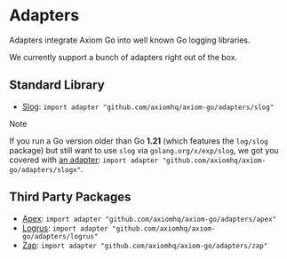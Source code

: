 # Adapters

Adapters integrate Axiom Go into well known Go logging libraries.

We currently support a bunch of adapters right out of the box.

## Standard Library

* [Slog](https://pkg.go.dev/log/slog): `import adapter "github.com/axiomhq/axiom-go/adapters/slog"`

> [!NOTE]
> If you run a Go version older than Go **1.21** (which features the `log/slog`
> package) but still want to use `slog` via `golang.org/x/exp/slog`, we got you
> covered with
> [an adapter](slogx): `import adapter "github.com/axiomhq/axiom-go/adapters/slogx"`.

## Third Party Packages

* [Apex](https://github.com/apex/log): `import adapter "github.com/axiomhq/axiom-go/adapters/apex"`
* [Logrus](https://github.com/sirupsen/logrus): `import adapter "github.com/axiomhq/axiom-go/adapters/logrus"`
* [Zap](https://github.com/uber-go/zap): `import adapter "github.com/axiomhq/axiom-go/adapters/zap"`
